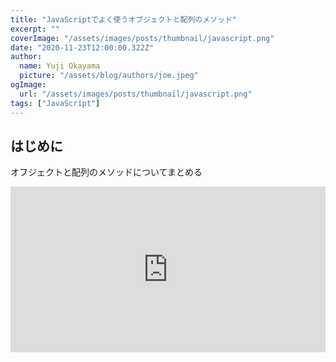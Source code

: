 ```yaml
---
title: "JavaScriptでよく使うオブジェクトと配列のメソッド"
excerpt: ""
coverImage: "/assets/images/posts/thumbnail/javascript.png"
date: "2020-11-23T12:00:00.322Z"
author:
  name: Yuji Okayama
  picture: "/assets/blog/authors/joe.jpeg"
ogImage:
  url: "/assets/images/posts/thumbnail/javascript.png"
tags: ["JavaScript"]
---
```


## はじめに
オフジェクトと配列のメソッドについてまとめる

<iframe height="265" style="width: 100%;" scrolling="no" title="よく使うオブジェクトと配列のメソッド" src="https://codepen.io/yujiokayama/embed/dyogBjJ?height=265&theme-id=dark&default-tab=js,result" frameborder="no" loading="lazy" allowtransparency="true" allowfullscreen="true">
  See the Pen <a href='https://codepen.io/yujiokayama/pen/dyogBjJ'>よく使うオブジェクトと配列のメソッド</a> by yujiokayama
  (<a href='https://codepen.io/yujiokayama'>@yujiokayama</a>) on <a href='https://codepen.io'>CodePen</a>.
</iframe>
